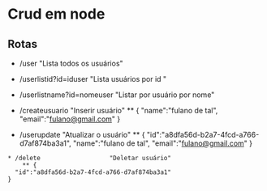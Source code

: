 # Crud em node 
  ## Rotas 
   * /user                      "Lista todos os usuários"
   * /userlistid?id=iduser      "Lista usuários por id "
   * /userlistname?id=nomeuser  "Listar por usuário por nome"
   * /createusuario             "Inserir usuário"
    ** {
      "name":"fulano de tal",
      "email":"fulano@gmail.com"
    }

   * /userupdate                "Atualizar o usuário"
    ** {
      "id":"a8dfa56d-b2a7-4fcd-a766-d7af874ba3a1",
      "name":"fulano de tal",
      "email":"fulano@gmail.com"
    }

    * /delete                   "Deletar usuário"
        ** {
      "id":"a8dfa56d-b2a7-4fcd-a766-d7af874ba3a1"
    }